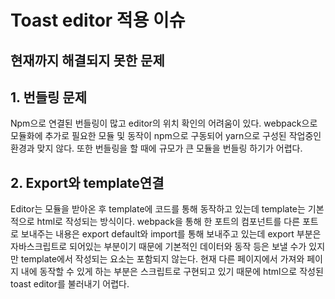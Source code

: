 # Toast editor 적용 이슈

## 현재까지 해결되지 못한 문제 
## 1. 번들링 문제
Npm으로 연결된 번들링이 많고 editor의 위치 확인의 어려움이 있다. webpack으로 모듈화에 추가로 필요한 모듈 및 동작이 npm으로 구동되어 yarn으로 구성된 작업중인 환경과 맞지 않다. 또한 번들링을 할 때에 규모가 큰 모듈을 번들링 하기가 어렵다.

## 2. Export와 template연결
Editor는 모듈을 받아온 후 template에 코드를 통해 동작하고 있는데 template는 기본적으로 html로 작성되는 방식이다. webpack을 통해 한 포트의 컴포넌트를 다른 포트로 보내주는 내용은 export default와 import를 통해 보내주고 있는데 export 부분은 자바스크립트로 되어있는 부분이기 때문에 기본적인 데이터와 동작 등은 보낼 수가 있지만 template에서 작성되는 요소는 포함되지 않는다. 현재 다른 페이지에서 가져와 페이지 내에 동작할 수 있게 하는 부분은 스크립트로 구현되고 있기 때문에 html으로 작성된 toast editor를 불러내기 어렵다.
